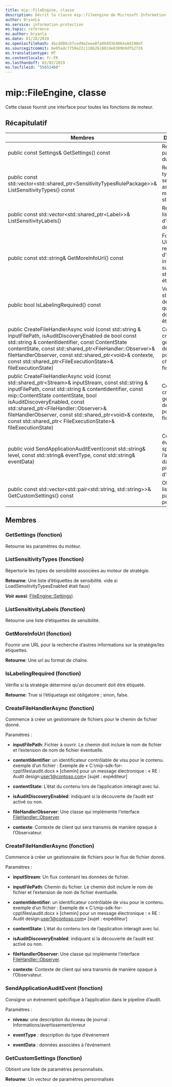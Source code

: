 ```yaml
---
title: mip::FileEngine, classe
description: Décrit la classe mip::fileengine de Microsoft Information Protection (MIP) SDK.
author: BryanLa
ms.service: information-protection
ms.topic: reference
ms.author: bryanla
ms.date: 01/28/2019
ms.openlocfilehash: 4bcdd08cb7ced9e2eea8fa09d9364064a8d198df
ms.sourcegitcommit: be05adc7750e22c110b261882de0389b9dfb2726
ms.translationtype: MT
ms.contentlocale: fr-FR
ms.lasthandoff: 02/02/2019
ms.locfileid: "55651460"
---
```

# <a name="class-mipfileengine"></a>mip::FileEngine, classe 
Cette classe fournit une interface pour toutes les fonctions de moteur.
  
## <a name="summary"></a>Récapitulatif
 Membres                        | Descriptions                                
--------------------------------|---------------------------------------------
public const Settings& GetSettings() const  |  Retourne les paramètres du moteur.
public const std::vector\<std::shared_ptr\<SensitivityTypesRulePackage\>\>& ListSensitivityTypes() const  |  Répertorie les types de sensibilité associées au moteur de stratégie.
public const std::vector\<std::shared_ptr\<Label\>\>& ListSensitivityLabels()  |  Retourne une liste d’étiquettes de sensibilité.
public const std::string& GetMoreInfoUrl() const  |  Fournir une URL pour la recherche d’autres informations sur la stratégie/les étiquettes.
public bool IsLabelingRequired() const  |  Vérifie si la stratégie détermine qu’un document doit être étiqueté.
public CreateFileHandlerAsync void (const std::string & inputFilePath, isAuditDiscoveryEnabled de bool const std::string & contentIdentifier, const ContentState contentState, const std::shared_ptr\<FileHandler::Observer\>& fileHandlerObserver, const std::shared_ptr\<void\>& contexte, const std::shared_ptr\<FileExecutionState\>& fileExecutionState)  |  Commence à créer un gestionnaire de fichiers pour le chemin de fichier donné.
public CreateFileHandlerAsync void (const std::shared_ptr\<Stream\>& inputStream, const std::string & inputFilePath, const std::string & contentIdentifier, const mip::ContentState contentState, bool isAuditDiscoveryEnabled, const std::shared_ptr\<FileHandler::Observer\>& fileHandlerObserver, const std::shared_ptr\<void\>& contexte, const std::shared_ptr\< FileExecutionState\>& fileExecutionState)  |  Commence à créer un gestionnaire de fichiers pour le flux de fichier donné.
public void SendApplicationAuditEvent(const std::string& level, const std::string& eventType, const std::string& eventData)  |  Consigne un événement spécifique à l’application dans le pipeline d’audit.
public const std::vector\<std::pair\<std::string, std::string\>\>& GetCustomSettings() const  |  Obtient une liste de paramètres personnalisés.
  
## <a name="members"></a>Membres
  
### <a name="getsettings-function"></a>GetSettings (fonction)
Retourne les paramètres du moteur.
  
### <a name="listsensitivitytypes-function"></a>ListSensitivityTypes (fonction)
Répertorie les types de sensibilité associées au moteur de stratégie.

  
**Retourne**: Une liste d’étiquettes de sensibilité. vide si LoadSensitivityTypesEnabled était faux)
  
**Voir aussi**: [FileEngine::Settings](class_mip_fileengine_settings.md)).
  
### <a name="listsensitivitylabels-function"></a>ListSensitivityLabels (fonction)
Retourne une liste d’étiquettes de sensibilité.
  
### <a name="getmoreinfourl-function"></a>GetMoreInfoUrl (fonction)
Fournir une URL pour la recherche d’autres informations sur la stratégie/les étiquettes.

  
**Retourne**: Une url au format de chaîne.
  
### <a name="islabelingrequired-function"></a>IsLabelingRequired (fonction)
Vérifie si la stratégie détermine qu’un document doit être étiqueté.

  
**Retourne**: True si l’étiquetage est obligatoire ; sinon, false.
  
### <a name="createfilehandlerasync-function"></a>CreateFileHandlerAsync (fonction)
Commence à créer un gestionnaire de fichiers pour le chemin de fichier donné.

Paramètres :  
* **inputFilePath**: Fichier à ouvrir. Le chemin doit inclure le nom de fichier et l’extension de nom de fichier éventuelle. 


* **contentIdentifier**: un identificateur contrôlable de visu pour le contenu. exemple d’un fichier : Exemple de « C:\mip-sdk-for-cpp\files\audit.docx » [chemin] pour un message électronique : « RE : Audit design:user1@contoso.com« [sujet : expéditeur] 


* **contentState**: L’état du contenu lors de l’application interagit avec lui. 


* **isAuditDiscoveryEnabled**: indiquant si la découverte de l’audit est activé ou non. 


* **fileHandlerObserver**: Une classe qui implémente l’interface [FileHandler::Observer](class_mip_filehandler_observer.md). 


* **contexte**: Contexte de client qui sera transmis de manière opaque à l’Observateur.


  
### <a name="createfilehandlerasync-function"></a>CreateFileHandlerAsync (fonction)
Commence à créer un gestionnaire de fichiers pour le flux de fichier donné.

Paramètres :  
* **inputStream**: Un flux contenant les données de fichier. 


* **inputFilePath**: Chemin du fichier. Le chemin doit inclure le nom de fichier et l’extension de nom de fichier éventuelle. 


* **contentIdentifier**: un identificateur contrôlable de visu pour le contenu. exemple d’un fichier : Exemple de « C:\mip-sdk-for-cpp\files\audit.docx » [chemin] pour un message électronique : « RE : Audit design:user1@contoso.com« [sujet : expéditeur] 


* **contentState**: L’état du contenu lors de l’application interagit avec lui. 


* **isAuditDiscoveryEnabled**: indiquant si la découverte de l’audit est activé ou non. 


* **fileHandlerObserver**: Une classe qui implémente l’interface [FileHandler::Observer](class_mip_filehandler_observer.md). 


* **contexte**: Contexte de client qui sera transmis de manière opaque à l’Observateur.


  
### <a name="sendapplicationauditevent-function"></a>SendApplicationAuditEvent (fonction)
Consigne un événement spécifique à l’application dans le pipeline d’audit.

Paramètres :  
* **niveau**: une description du niveau de journal : Informations/avertissement/erreur 


* **eventType** : description du type d’événement 


* **eventData** : données associées à l’événement


  
### <a name="getcustomsettings-function"></a>GetCustomSettings (fonction)
Obtient une liste de paramètres personnalisés.

  
**Retourne**: Un vecteur de paramètres personnalisés